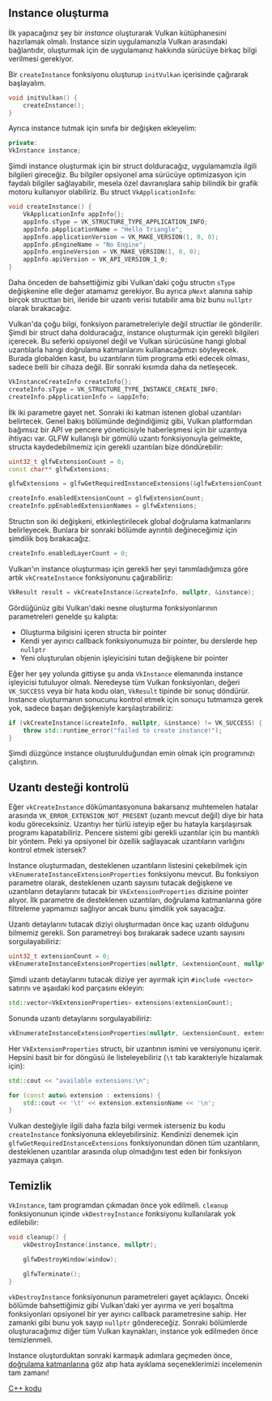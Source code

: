 ## Instance oluşturma

İlk yapacağınız şey bir *instance* oluşturarak Vulkan kütüphanesini hazırlamak
olmalı. Instance sizin uygulamanızla Vulkan arasındaki bağlantıdır, oluşturmak
için de uygulamanız hakkında sürücüye birkaç bilgi verilmesi gerekiyor.

Bir `createInstance` fonksiyonu oluşturup `initVulkan` içerisinde çağırarak
başlayalım.

```c++
void initVulkan() {
    createInstance();
}
```

Ayrıca instance tutmak için sınıfa bir değişken ekleyelim:

```c++
private:
VkInstance instance;
```

Şimdi instance oluşturmak için bir struct dolduracağız, uygulamamızla ilgili
bilgileri gireceğiz. Bu bilgiler opsiyonel ama sürücüye optimizasyon için
faydalı bilgiler sağlayabilir, mesela özel davranışlara sahip bilindik bir
grafik motoru kullanıyor olabiliriz. Bu struct `VkApplicationInfo`:

```c++
void createInstance() {
    VkApplicationInfo appInfo{};
    appInfo.sType = VK_STRUCTURE_TYPE_APPLICATION_INFO;
    appInfo.pApplicationName = "Hello Triangle";
    appInfo.applicationVersion = VK_MAKE_VERSION(1, 0, 0);
    appInfo.pEngineName = "No Engine";
    appInfo.engineVersion = VK_MAKE_VERSION(1, 0, 0);
    appInfo.apiVersion = VK_API_VERSION_1_0;
}
```

Daha önceden de bahsettiğimiz gibi Vulkan'daki çoğu structın `sType` değişkenine
elle değer atamamız gerekiyor. Bu ayrıca `pNext` alanına sahip birçok structtan
biri, ileride bir uzantı verisi tutabilir ama biz bunu `nullptr` olarak
bırakacağız.

Vulkan'da çoğu bilgi, fonksiyon parametreleriyle değil structlar ile gönderilir.
Şimdi bir struct daha dolduracağız, instance oluşturmak için gerekli bilgileri
içerecek. Bu seferki opsiyonel değil ve Vulkan sürücüsüne hangi global
uzantılarla hangi doğrulama katmanlarını kullanacağımızı söyleyecek. Burada
globalden kasıt, bu uzantıların tüm programa etki edecek olması, sadece belli
bir cihaza değil. Bir sonraki kısımda daha da netleşecek.

```c++
VkInstanceCreateInfo createInfo{};
createInfo.sType = VK_STRUCTURE_TYPE_INSTANCE_CREATE_INFO;
createInfo.pApplicationInfo = &appInfo;
```

İlk iki parametre gayet net. Sonraki iki katman istenen global uzantıları
belirtecek. Genel bakış bölümünde değindiğimiz gibi, Vulkan platformdan bağımsız
bir API ve pencere yöneticisiyle haberleşmesi için bir uzantıya ihtiyacı var.
GLFW kullanışlı bir gömülü uzantı fonksiyonuyla gelmekte, structa
kaydedebilmemiz için gerekli uzantıları bize döndürebilir:

```c++
uint32_t glfwExtensionCount = 0;
const char** glfwExtensions;

glfwExtensions = glfwGetRequiredInstanceExtensions(&glfwExtensionCount);

createInfo.enabledExtensionCount = glfwExtensionCount;
createInfo.ppEnabledExtensionNames = glfwExtensions;
```

Structın son iki değişkeni, etkinleştirilecek global doğrulama katmanlarını
belirleyecek. Bunlara bir sonraki bölümde ayrıntılı değineceğimiz için şimdilik
boş bırakacağız.

```c++
createInfo.enabledLayerCount = 0;
```

Vulkan'ın instance oluşturması için gerekli her şeyi tanımladığımıza göre artık
`vkCreateInstance` fonksiyonunu çağırabiliriz:

```c++
VkResult result = vkCreateInstance(&createInfo, nullptr, &instance);
```

Gördüğünüz gibi Vulkan'daki nesne oluşturma fonksiyonlarının parametreleri
genelde şu kalıpta:

* Oluşturma bilgisini içeren structa bir pointer
* Kendi yer ayırıcı callback fonksiyonumuza bir pointer, bu derslerde hep `nullptr`
* Yeni oluşturulan objenin işleyicisini tutan değişkene bir pointer

Eğer her şey yolunda gittiyse şu anda `VkInstance` elemanında instance
işleyicisi tutuluyor olmalı. Neredeyse tüm Vulkan fonksiyonları, değeri
`VK_SUCCESS` veya bir hata kodu olan, `VkResult` tipinde bir sonuç döndürür.
Instance oluşturmanın sonucunu kontrol etmek için sonuçu tutmamıza gerek yok,
sadece başarı değişkeniyle karşılaştırabiliriz:

```c++
if (vkCreateInstance(&createInfo, nullptr, &instance) != VK_SUCCESS) {
    throw std::runtime_error("failed to create instance!");
}
```

Şimdi düzgünce instance oluşturulduğundan emin olmak için programınızı
çalıştırın.

## Uzantı desteği kontrolü

Eğer `vkCreateInstance` dökümantasyonuna bakarsanız muhtemelen hatalar arasında
`VK_ERROR_EXTENSION_NOT_PRESENT` (uzantı mevcut değil) diye bir hata kodu
göreceksiniz. Uzantıyı her türlü isteyip eğer bu hatayla karşılaşırsak programı
kapatabiliriz. Pencere sistemi gibi gerekli uzantılar için bu mantıklı bir
yöntem. Peki ya opsiyonel bir özellik sağlayacak uzantıların varlığını kontrol
etmek istersek?

Instance oluşturmadan, desteklenen uzantıların listesini çekebilmek için
`vkEnumerateInstanceExtensionProperties` fonksiyonu mevcut. Bu fonksiyon
parametre olarak, desteklenen uzantı sayısını tutacak değişkene ve uzantıların
detaylarını tutacak bir `VkExtensionProperties` dizisine pointer alıyor. İlk
parametre de  desteklenen uzantıları, doğrulama katmanlarına göre filtreleme
yapmamızı sağlıyor ancak bunu şimdilik yok sayacağız.

Uzantı detaylarını tutacak diziyi oluşturmadan önce kaç uzantı olduğunu bilmemiz
gerekli. Son parametreyi boş bırakarak sadece uzantı sayısını sorgulayabiliriz:

```c++
uint32_t extensionCount = 0;
vkEnumerateInstanceExtensionProperties(nullptr, &extensionCount, nullptr);
```

Şimdi uzantı detaylarını tutacak diziye yer ayırmak için `#include <vector>`
satırını ve aşaıdaki kod parçasını ekleyin:

```c++
std::vector<VkExtensionProperties> extensions(extensionCount);
```

Sonunda uzantı detaylarını sorgulayabiliriz:

```c++
vkEnumerateInstanceExtensionProperties(nullptr, &extensionCount, extensions.data());
```

Her `VkExtensionProperties` structı, bir uzantının ismini ve versiyonunu içerir.
Hepsini basit bir for döngüsü ile listeleyebiliriz (`\t` tab karakteriyle
hizalamak için):

```c++
std::cout << "available extensions:\n";

for (const auto& extension : extensions) {
    std::cout << '\t' << extension.extensionName << '\n';
}
```

Vulkan desteğiyle ilgili daha fazla bilgi vermek isterseniz bu kodu
`createInstance` fonksiyonuna ekleyebilirsiniz. Kendinizi denemek için
`glfwGetRequiredInstanceExtensions` fonksiyonundan dönen tüm uzantıların,
desteklenen uzantılar arasında olup olmadığını test eden bir fonksiyon yazmaya
çalışın.

## Temizlik

`VkInstance`, tam programdan çıkmadan önce yok edilmeli. `cleanup` fonksiyonunun
içinde `vkDestroyInstance` fonksiyonu kullanılarak yok edilebilir:

```c++
void cleanup() {
    vkDestroyInstance(instance, nullptr);

    glfwDestroyWindow(window);

    glfwTerminate();
}
```

`vkDestroyInstance` fonksiyonunun parametreleri gayet açıklayıcı. Önceki bölümde
bahsettiğimiz gibi Vulkan'daki yer ayırma ve yeri boşaltma fonksiyonları
opsiyonel bir yer ayırıcı callback parametresine sahip. Her zamanki gibi bunu
yok sayıp `nullptr` göndereceğiz. Sonraki bölümlerde oluşturacağımız diğer tüm
Vulkan kaynakları, instance yok edilmeden önce temizlenmeli.

Instance oluşturduktan sonraki karmaşık adımlara geçmeden önce, [doğrulama katmanlarına](!en/Drawing_a_triangle/Setup/Validation_layers)
göz atıp hata ayıklama seçeneklerimizi incelemenin tam zamanı!

[C++ kodu](/code/01_instance_creation.cpp)
